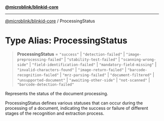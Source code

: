 [**@microblink/blinkid-core**](../README.md)

***

[@microblink/blinkid-core](../README.md) / ProcessingStatus

# Type Alias: ProcessingStatus

> **ProcessingStatus** = `"success"` \| `"detection-failed"` \| `"image-preprocessing-failed"` \| `"stability-test-failed"` \| `"scanning-wrong-side"` \| `"field-identification-failed"` \| `"mandatory-field-missing"` \| `"invalid-characters-found"` \| `"image-return-failed"` \| `"barcode-recognition-failed"` \| `"mrz-parsing-failed"` \| `"document-filtered"` \| `"unsupported-document"` \| `"awaiting-other-side"` \| `"not-scanned"` \| `"barcode-detection-failed"`

Represents the status of the document processing.

ProcessingStatus defines various statuses that can occur during the
processing of a document, indicating the success or failure of different
stages of the recognition and extraction process.
